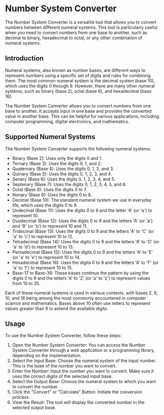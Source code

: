 # Number System Converter
The Number System Converter is a versatile tool that allows you to convert numbers 
between different numeral systems. This tool is particularly useful when you need 
to convert numbers from one base to another, such as decimal to binary, hexadecimal 
to octal, or any other combination of numeral systems. 

## Introduction
Numeral systems, also known as number bases, are different ways to represent numbers 
using a specific set of digits and rules for combining them. The most common numeral 
system is the decimal system (base 10), which uses the digits 0 through 9. However, 
there are many other numeral systems, such as binary (base 2), octal (base 8), and 
hexadecimal (base 16).

The Number System Converter allows you to convert numbers from one base to another. 
It accepts input in one base and provides the converted value in another base. This can 
be helpful for various applications, including computer programming, digital electronics, 
and mathematics.

## Supported Numeral Systems
The Number System Converter supports the following numeral systems:
- Binary (Base 2): Uses only the digits 0 and 1.
- Ternary (Base 3): Uses the digits 0, 1, and 2.
- Quaternary (Base 4): Uses the digits 0, 1, 2, and 3.
- Quinary (Base 5): Uses the digits 0, 1, 2, 3, and 4.
- Senary (Base 6): Uses the digits 0, 1, 2, 3, 4, and 5.
- Septenary (Base 7): Uses the digits 0, 1, 2, 3, 4, 5, and 6.
- Octal (Base 8): Uses the digits 0 to 7.
- Nonary (Base 9): Uses the digits 0 to 8.
- Decimal (Base 10): The standard numeral system we use in everyday life, which uses the digits 0 to 9.
- Undecimal (Base 11): Uses the digits 0 to 9 and the letter 'A' (or 'a') to represent 10.
- Duodecimal (Base 12): Uses the digits 0 to 9 and the letters 'A' (or 'a') and 'B' (or 'b') to represent 10 and 11.
- Tridecimal (Base 13): Uses the digits 0 to 9 and the letters 'A' to 'C' (or 'a' to 'c') to represent 10 to 12.
- Tetradecimal (Base 14): Uses the digits 0 to 9 and the letters 'A' to 'D' (or 'a' to 'd') to represent 10 to 13.
- Pentadecimal (Base 15): Uses the digits 0 to 9 and the letters 'A' to 'E' (or 'a' to 'e') to represent 10 to 14.
- Hexadecimal (Base 16): Uses the digits 0 to 9 and the letters 'A' to 'F' (or 'a' to 'f') to represent 10 to 15.
- Base-17 to Base-36: These bases continue the pattern by using the digits 0 to 9 and the letters 'A' to 'Z' (or 'a' to 'z') to represent values from 10 to 35.

Each of these numeral systems is used in various contexts, with bases 2, 8, 10, and 16 being among the most commonly encountered in computer science and mathematics. Bases above 10 often use letters to represent values greater than 9 to extend the available digits.

## Usage
To use the Number System Converter, follow these steps:

1. Open the Number System Converter: You can access the Number System Converter through a 
web application or a programming library, depending on the implementation.
2. Select the Input Base: Choose the numeral system of the input number. This is the base 
of the number you want to convert.
3. Enter the Number: Input the number you want to convert. Make sure it uses the correct 
digits of the selected input base.
4. Select the Output Base: Choose the numeral system to which you want to convert the number.
5. Click the "Convert" or "Calculate" Button: Initiate the conversion process.
6. View the Result: The tool will display the converted number in the selected output base.